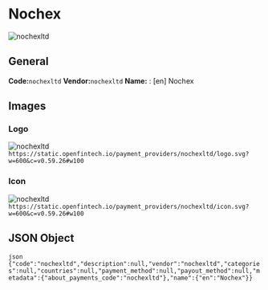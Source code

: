 # Nochex 
![nochexltd](https://static.openfintech.io/payment_providers/nochexltd/logo.svg?w=600&c=v0.59.26#w100) 
## General 
**Code:**`nochexltd` 
**Vendor:**`nochexltd` 
**Name:** 
:	[en] Nochex 
## Images 
### Logo 
![nochexltd](https://static.openfintech.io/payment_providers/nochexltd/logo.svg?w=600&c=v0.59.26#w100) 
``` https://static.openfintech.io/payment_providers/nochexltd/logo.svg?w=600&c=v0.59.26#w100 ``` 
### Icon 
![nochexltd](https://static.openfintech.io/payment_providers/nochexltd/icon.svg?w=600&c=v0.59.26#w100) 
``` https://static.openfintech.io/payment_providers/nochexltd/icon.svg?w=600&c=v0.59.26#w100 ``` 
## JSON Object 
```json {"code":"nochexltd","description":null,"vendor":"nochexltd","categories":null,"countries":null,"payment_method":null,"payout_method":null,"metadata":{"about_payments_code":"nochexltd"},"name":{"en":"Nochex"}} ``` 
